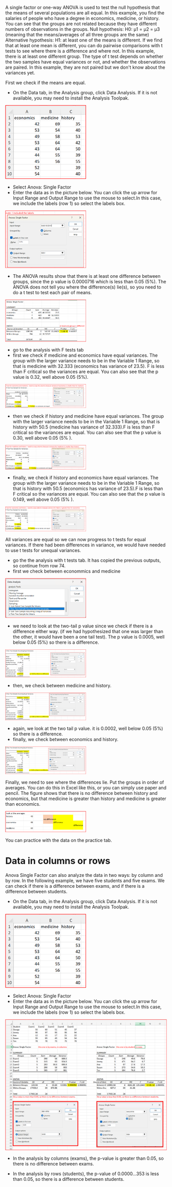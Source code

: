 A single factor or one-way ANOVA is used to test the null hypothesis that the means of several populations are all equal. In this example, you find the salaries of people who have a degree in economics, medicine, or history. You can see that the groups are not related because they have different numbers of observations in the groups. 
Null hypothesis: H0: μ1 = μ2 = μ3 (meaning that the means/averages of all three groups are the same)
Alternative hypothesis: H1: at least one of the means is different.
If we find that at least one mean is different, you can do  pairwise comparisons with t tests to see where there is a difference and where not. In this example, there is at least one different group. The type of t test depends on whether the two samples have equal variances or not, and whether the observations are paired. In this example, they are not paired but we don't know about the variances yet. 

First we  check if the means are equal.
- On the Data tab, in the Analysis group, click Data Analysis. If it is not available, you may need to install the Analysis Toolpak.

<img src="pics/anova1a.png" alt="original values" style="width:50%; height:auto;">

- Select Anova: Single Factor
- Enter the data as in the picture below. You can click the up arrow for Input Range and Output Range to use the mouse to select.In this case, we  include the labels (row 1) so select the labels box.

<img src="pics/anova1b.png" alt="input values" style="width:50%; height:auto;">

- The ANOVA results show that there is at least  one difference between groups, since the p value is 0.0000716 which is less than 0.05 (5%). The ANOVA does not tell you where the difference(s) lie(s), so you need to do a t test to test each pair of means.

<img src="pics/anova1c.png" alt="anova output" style="width:50%; height:auto;">

- go to the analysis with F tests tab
- first we check if medicine and economics have equal variances. The group with the larger variance needs to be in the Variable 1 Range, so that is medicine with 32.333 (economics has variance of 23.5). F is less than F critical so the variances are equal.  You can also see that the  p value is 0.32, well above 0.05 (5%).

<img src="pics/anova1d.png" alt="F test for medicine and economics" style="width:50%; height:auto;">

- then we check if history and medicine have equal variances. The group with the larger variance needs to be in the Variable 1 Range, so that  is history with 50.5 (medicine has variance of 32.333).F is less than F critical so the variances are equal. You can also see that the p value is 0.30, well above 0.05 (5% ).

<img src="pics/anova1e.png" alt="F test for medicine and history" style="width:50%; height:auto;">

- finally, we check if history and economics have equal variances. The group with the larger variance needs to be in the Variable 1 Range, so that  is history with 50.5 (economics has variance of 23.5).F is less than F critical so the variances are equal. You can also see that the p value is 0.149, well above 0.05 (5% ).

<img src="pics/anova1f.png" alt="F test for medicine and history" style="width:50%; height:auto;">

All variances are equal so we can now progress to t tests for equal variances. If there had been differences in variance, we would have needed to use t tests for unequal variances.

- go the the analysis with t tests tab. It has copied the previous outputs, so continue from row 74. 
- first we check between econommics and medicine

<img src="pics/anova1g.png" alt="t tests for two samples assuming equal variances" style="width:50%; height:auto;">

- we need to look at the two-tail p value since we check if there is a difference either  way. (if we had hypothesized that one was larger than the other, it would have been a one tail test). The p value is 0.0005, well below 0.05 (5%) so there is a  difference.

<img src="pics/anova1h.png" alt="different means for economics and medicine" style="width:50%; height:auto;">

- then, we check between medicine and history.

<img src="pics/anova1j.png" alt="different means for medicine and history" style="width:50%; height:auto;">

- again, we look at the two tail p value. it is 0.0002, well below 0.05 (5%) so there is a difference.
- finally, we check between economics and history.

<img src="pics/anova1l.png" alt="equal means for economics and history" style="width:50%; height:auto;">

Finally, we need to see where the differences lie. Put the groups in order of averages. You can do this in Excel like this, or you can simply use paper and pencil. The figure shows that there is no difference between history and economics, but that medicine is greater than history and medicine is greater than economics. 

<img src="pics/anova1n.png" alt="comparison of all means" style="width:50%; height:auto;">

You can practice with the data on the practice tab. 

# Data  in columns or rows

Anova Single Factor can also analyze the data in two ways: by column and by row. In the following example, we have five students and five exams. We can check if there is a difference between exams, and if there is a difference between students. 

- On the Data tab, in the Analysis group, click Data Analysis. If it is not available, you may need to install the Analysis Toolpak.

<img src="pics/anova1a.png" alt="original values" style="width:50%; height:auto;">

- Select Anova: Single Factor
- Enter the data as in the picture below. You can click the up arrow for Input Range and Output Range to use the mouse to select.In this case, we  include the labels (row 1) so select the labels box.

<img src="pics/anova1o.png" alt="input values" style="width:100%; height:auto;">

- In the analysis by columns (exams), the p-value is greater than 0.05, so there is no difference between exams. 

- In the analysis by rows (students), the p-value of 0.0000...353 is less than 0.05, so there is a difference between students. 




